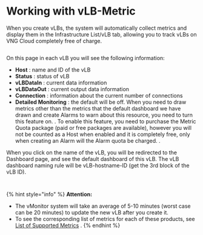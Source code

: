 # Working with vLB-Metric

When you create vLBs, the system will automatically collect metrics and display them in the Infrastructure List/vLB tab, allowing you to track vLBs on VNG Cloud completely free of charge.

<figure><img src="https://docs.vngcloud.vn/~gitbook/image?url=https%3A%2F%2F3672463924-files.gitbook.io%2F%7E%2Ffiles%2Fv0%2Fb%2Fgitbook-x-prod.appspot.com%2Fo%2Fspaces%252FB0NrrrdJdpYOYzRkbWp5%252Fuploads%252FewttixCwByYtfWDp5Q9D%252Fimage.png%3Falt%3Dmedia%26token%3Da137ed85-56e7-4966-ad5b-cfb4fa307c55&#x26;width=768&#x26;dpr=4&#x26;quality=100&#x26;sign=584d78de&#x26;sv=1" alt=""><figcaption></figcaption></figure>

On this page in each vLB you will see the following information:

* **Host** : name and ID of the vLB
* **Status** : status of vLB
* **vLBDataIn** : current data information
* **vLBDataOut** : current output data information
* **Connection** : information about the current number of connections
* **Detailed Monitoring** : the default will be off. When you need to draw metrics other than the metrics that the default dashboard we have drawn and create Alarms to warn about this resource, you need to turn this feature on. . To enable this feature, you need to purchase the Metric Quota package (paid or free packages are available), however you will not be counted as a Host when enabled and it is completely free, only when creating an Alarm will the Alarm quota be charged. .

When you click on the name of the vLB, you will be redirected to the Dashboard page, and see the default dashboard of this vLB. The vLB dashboard naming rule will be vLB-hostname-ID (get the 3rd block of the vLB ID).

<figure><img src="https://docs.vngcloud.vn/~gitbook/image?url=https%3A%2F%2F3672463924-files.gitbook.io%2F%7E%2Ffiles%2Fv0%2Fb%2Fgitbook-x-prod.appspot.com%2Fo%2Fspaces%252FB0NrrrdJdpYOYzRkbWp5%252Fuploads%252FjRIYnAmNO8ZryRA0LGVs%252Fimage.png%3Falt%3Dmedia%26token%3D3ef99695-0c98-4138-9ce8-90fdd3bc3163&#x26;width=768&#x26;dpr=4&#x26;quality=100&#x26;sign=6a58dcd8&#x26;sv=1" alt=""><figcaption></figcaption></figure>

<figure><img src="https://docs.vngcloud.vn/~gitbook/image?url=https%3A%2F%2F3672463924-files.gitbook.io%2F%7E%2Ffiles%2Fv0%2Fb%2Fgitbook-x-prod.appspot.com%2Fo%2Fspaces%252FB0NrrrdJdpYOYzRkbWp5%252Fuploads%252FRrcQZr4qztQSYPsnmiTd%252Fimage.png%3Falt%3Dmedia%26token%3Dde7746b0-4b0a-4e4c-a0d6-1d818e8d6438&#x26;width=768&#x26;dpr=4&#x26;quality=100&#x26;sign=3f9948ec&#x26;sv=1" alt=""><figcaption></figcaption></figure>

{% hint style="info" %}
**Attention:**

* The vMonitor system will take an average of 5-10 minutes (worst case can be 20 minutes) to update the new vLB after you create it.
* To see the corresponding list of metrics for each of these products, see [List of Supported Metrics](https://docs-vngcloud-vn.translate.goog/vng-cloud-document/v/vn/vmonitor/dashboards/metrics/danh-sach-metrics-ho-tro) .
{% endhint %}
